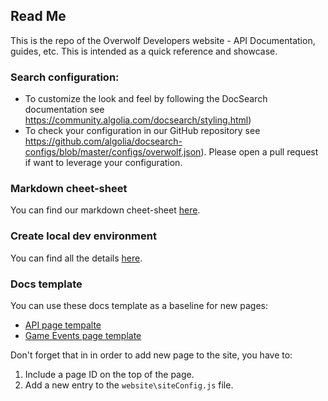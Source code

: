 ## Read Me
This is the repo of the Overwolf Developers website - API Documentation, guides, etc.
This is intended as a quick reference and showcase.

### Search configuration:

* To customize the look and feel by following the DocSearch documentation see https://community.algolia.com/docsearch/styling.html) 
* To check your configuration in our GitHub repository see https://github.com/algolia/docsearch-configs/blob/master/configs/overwolf.json). Please open a pull request if want to leverage your configuration.

### Markdown cheet-sheet

You can find our markdown cheet-sheet [here](markdown-cheat-sheet.md).

### Create local dev environment

You can find all the details [here](create-local-dev-env.md).

### Docs template

You can use these docs template as a baseline for new pages:

* [API page tempalte](/docs-templates/api-page-template.md)
* [Game Events page template](/docs-templates/game-events-page-template.md)

Don't forget that in in order to add new page to the site, you have to:
1. Include a page ID on the top of the page.
2. Add a new entry to the `website\siteConfig.js` file.

